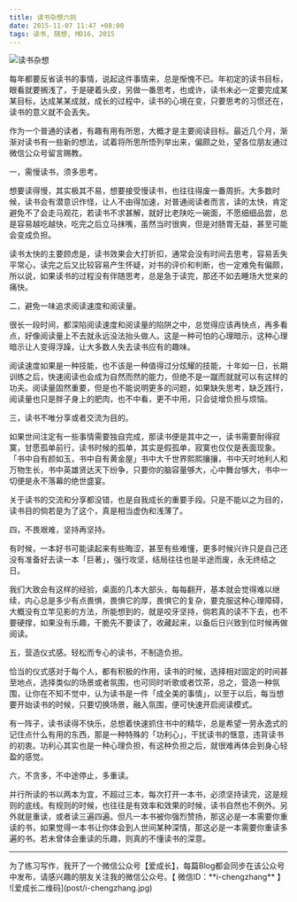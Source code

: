 ```yaml
---
title: 读书杂想六则
date: 2015-11-07 11:47 +08:00
tags: 读书, 随想, MD16, 2015
---
```


![读书杂想](post/book.jpg)

每年都要反省读书的事情，说起这件事情来，总是惭愧不已。年初定的读书目标，眼看就要搁浅了，于是硬着头皮，另做一番思考，也或许，读书未必一定要完成某某目标，达成某某成就，成长的过程中，读书的心境在变，只要思考的习惯还在，读书的意义就不会丢失。

作为一个普通的读者，有趣有用有所思，大概才是主要阅读目标。最近几个月，渐渐对读书有一些新的想法，试着将所思所悟列举出来，偏颇之处，望各位朋友通过微信公众号留言赐教。

一，需慢读书，须多思考。

想要读得慢，其实极其不易，想要接受慢读书，也往往得废一番周折。大多数时候，读书会有潜意识作怪，让人不由得加速，对普通阅读者而言，读的太快，肯定避免不了会走马观花，若读书不求甚解，就好比老陕吃一碗面，不愿细细品尝，总是容易越吃越快，吃完之后立马抹嘴，虽然当时很爽，但是对肠胃无益，甚至可能会变成负担。

读书太快的主要顾虑是，读书效果会大打折扣，通常会没有时间去思考，容易丢失平常心，读完之后又比较容易产生怀疑，对书的评价和判断，也一定难免有偏颇，所以说，如果读书的过程没有伴随思考，总是急于读完，那还不如去睡场大觉来的痛快。

二，避免一味追求阅读速度和阅读量。

很长一段时间，都深陷阅读速度和阅读量的陷阱之中，总觉得应该再快点，再多看点，好像阅读量上不去就永远没法抬头做人。这是一种可怕的心理暗示，这种心理暗示让人变得浮躁，让大多数人失去读书应有的趣味。

阅读速度如果是一种技能，也不该是一种值得过分炫耀的技能，十年如一日，长期训练之后，快速阅读也会成为自然而然的能力，但绝不是一蹴而就就可以有这样的功夫。阅读量固然重要，但是也不能说明更多的问题，如果缺失思考，缺乏践行，阅读量也只是胖子身上的肥肉，也不中看，更不中用，只会徒增负担与烦恼。

三，读书不唯分享或者交流为目的。

如果世间注定有一些事情需要独自完成，那读书便是其中之一，读书需要耐得寂寞，甘愿孤单前行，读书时候的孤单，其实是假孤单，寂寞也仅仅是表面现象。「书中自有颜如玉，书中自有黄金屋」书中大千世界熙熙攘攘，书中天时地利人和万物生长，书中英雄贤达天下纷争，只要你的脑容量够大，心中舞台够大，书中一切便是永不落幕的绝世盛宴。

关于读书的交流和分享都没错，也是自我成长的重要手段。只是不能以之为目的，读书目的倘若是为了这个，真是相当虚伪和浅薄了。

四，不畏艰难，坚持再坚持。

有时候，一本好书可能读起来有些晦涩，甚至有些难懂，更多时候兴许只是自己还没有准备好去读一本「巨著」，强行攻坚，结局往往也是半途而废，永无终结之日。

我们大致会有这样的经验，桌面的几本大部头，每每翻开，基本就会觉得难以继续，内心总是多少有点畏惧，畏惧它的厚，畏惧它的复杂，要克服这种心理障碍，大概没有立竿见影的方法，所能想到的，就是咬牙坚持，倘若真的读不下去，也不要硬撑，如果没有乐趣，干脆先不要读了，收藏起来，以备后日兴致到位时候再做阅读。

五，营造仪式感。轻松而专心的读书，不制造负担。

恰当的仪式感对于每个人，都有积极的作用，读书的时候，选择相对固定的时间甚至地点，选择类似的场景或者氛围，也可同时听歌或者饮茶，总之，营造一种氛围，让你在不知不觉中，认为读书是一件「成全美的事情」，以至于以后，每当想要开始读书的时候，只要切换场景，融入氛围，便可快速开启阅读模式。

有一阵子，读书读得不快乐，总想着快速抓住书中的精华，总是希望一劳永逸式的记住点什么有用的东西，那是一种特殊的「功利心」，干扰读书的惬意，违背读书的初衷。功利心其实也是一种心理负担，有这种负担之后，就很难再体会到身心轻盈的感觉。

六，不贪多，不中途停止，多重读。

并行所读的书以两本为宜，不超过三本，每次打开一本书，必须坚持读完，这是规则的底线。有规则的时候，也往往是有效率和效果的时候，读书自然也不例外。另外就是重读，或者读三遍四遍。但凡一本书被你强烈赞扬，那这必是一本需要你重读的书，如果觉得一本书让你体会到人世间某种深情，那这必是一本需要你重读多遍的书。若未曾体会重读的乐趣，则真的不懂读书的深意。

***
<span class="footnotes">
为了练习写作，我开了一个微信公众号【爱成长】，每篇Blog都会同步在该公众号中发布，请感兴趣的朋友关注我的微信公众号。【 微信ID：**i-chengzhang** 】<br />
![爱成长二维码](post/i-chengzhang.jpg)
</span>
